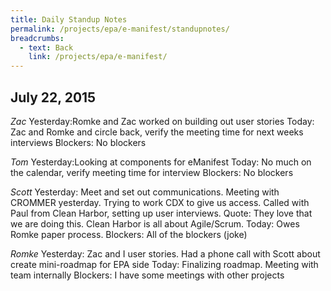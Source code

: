 ```yaml
---
title: Daily Standup Notes
permalink: /projects/epa/e-manifest/standupnotes/
breadcrumbs:
  - text: Back
    link: /projects/epa/e-manifest/
---
```


## July 22, 2015
*Zac*
Yesterday:Romke and Zac worked on building out user stories
Today: Zac and Romke and circle back, verify the meeting time for next weeks interviews
Blockers: No blockers

*Tom*
Yesterday:Looking at components for eManifest
Today: No much on the calendar, verify meeting time for interview
Blockers: No blockers

*Scott*
Yesterday: Meet and set out communications. Meeting with CROMMER yesterday. Trying to work CDX to give us access. Called with Paul from Clean Harbor, setting up user interviews. Quote: They love that we are doing this. Clean Harbor is all about Agile/Scrum.
Today: Owes Romke paper process.
Blockers: All of the blockers (joke)

*Romke*
Yesterday: Zac and I user stories. Had a phone call with Scott about create mini-roadmap for EPA side
Today: Finalizing roadmap. Meeting with team internally
Blockers: I have some meetings with other projects
